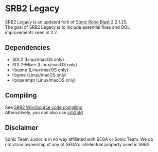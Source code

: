 # SRB2 Legacy

SRB2 Legacy is an updated fork of [Sonic Robo Blast 2](https://srb2.org) 2.1.25.  
The goal of SRB2 Legacy is to include essential fixes and QOL improvements seen in 2.2.

## Dependencies
- SDL2 (Linux/macOS only)
- SDL2-Mixer (Linux/macOS only)
- libupnp (Linux/macOS only)
- libgme (Linux/macOS only)
- libopenmpt (Linux/macOS only)

## Compiling

See [SRB2 Wiki/Source code compiling](http://wiki.srb2.org/wiki/Source_code_compiling)  
Alternatively, you can also use [srb2bld](https://mb.srb2.org/addons/srb2bld-srb2-build-package-manager-cli.3727/)

## Disclaimer
Sonic Team Junior is in no way affiliated with SEGA or Sonic Team. We do not claim ownership of any of SEGA's intellectual property used in SRB2.
